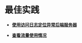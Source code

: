 # 最佳实践<a name="elb_bp_0000"></a>

-   **[使用访问日志定位异常后端服务器](使用访问日志定位异常后端服务器.md)**  

-   **[查看流量使用情况](查看流量使用情况.md)**  


